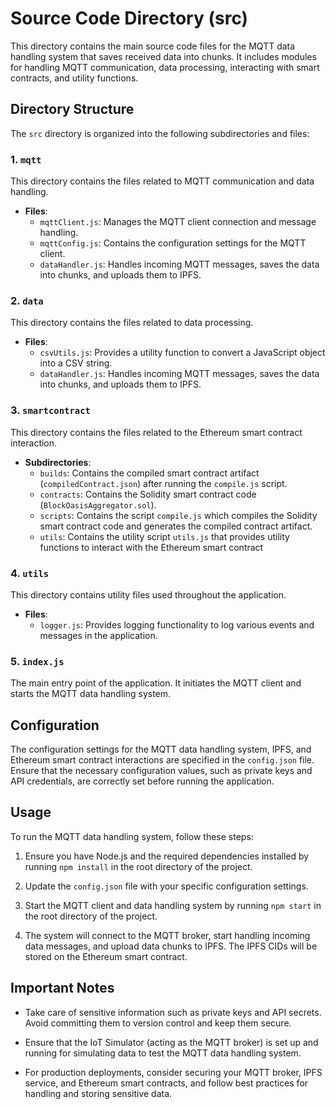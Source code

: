 # Source Code Directory (src)

This directory contains the main source code files for the MQTT data handling system that saves received data into chunks. It includes modules for handling MQTT communication, data processing, interacting with smart contracts, and utility functions.

## Directory Structure

The `src` directory is organized into the following subdirectories and files:

### 1. `mqtt`

This directory contains the files related to MQTT communication and data handling.

- **Files**:
  - `mqttClient.js`: Manages the MQTT client connection and message handling.
  - `mqttConfig.js`: Contains the configuration settings for the MQTT client.
  - `dataHandler.js`: Handles incoming MQTT messages, saves the data into chunks, and uploads them to IPFS.

### 2. `data`

This directory contains the files related to data processing.

- **Files**:
  - `csvUtils.js`: Provides a utility function to convert a JavaScript object into a CSV string.
  - `dataHandler.js`: Handles incoming MQTT messages, saves the data into chunks, and uploads them to IPFS.

### 3. `smartcontract`

This directory contains the files related to the Ethereum smart contract interaction.

- **Subdirectories**:
  - `builds`: Contains the compiled smart contract artifact (`compiledContract.json`) after running the `compile.js` script.
  - `contracts`: Contains the Solidity smart contract code (`BlockOasisAggregator.sol`).
  - `scripts`: Contains the script `compile.js` which compiles the Solidity smart contract code and generates the compiled contract artifact.
  - `utils`: Contains the utility script `utils.js` that provides utility functions to interact with the Ethereum smart contract


### 4. `utils`

This directory contains utility files used throughout the application.

- **Files**:
  - `logger.js`: Provides logging functionality to log various events and messages in the application.

### 5. `index.js`

The main entry point of the application. It initiates the MQTT client and starts the MQTT data handling system.

## Configuration

The configuration settings for the MQTT data handling system, IPFS, and Ethereum smart contract interactions are specified in the `config.json` file. Ensure that the necessary configuration values, such as private keys and API credentials, are correctly set before running the application.

## Usage

To run the MQTT data handling system, follow these steps:

1. Ensure you have Node.js and the required dependencies installed by running `npm install` in the root directory of the project.

2. Update the `config.json` file with your specific configuration settings.

3. Start the MQTT client and data handling system by running `npm start` in the root directory of the project.

4. The system will connect to the MQTT broker, start handling incoming data messages, and upload data chunks to IPFS. The IPFS CIDs will be stored on the Ethereum smart contract.

## Important Notes

- Take care of sensitive information such as private keys and API secrets. Avoid committing them to version control and keep them secure.

- Ensure that the IoT Simulator (acting as the MQTT broker) is set up and running for simulating data to test the MQTT data handling system.

- For production deployments, consider securing your MQTT broker, IPFS service, and Ethereum smart contracts, and follow best practices for handling and storing sensitive data.
